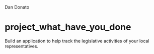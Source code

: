 Dan Donato
# project_what_have_you_done
Build an application to help track the legislative activities of your local representatives.
